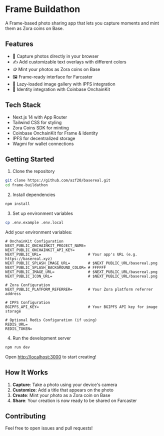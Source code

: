 # Frame Buildathon

A Frame-based photo sharing app that lets you capture moments and mint them as Zora coins on Base.

## Features

- 📸 Capture photos directly in your browser
- ✍️ Add customizable text overlays with different colors
- 🪙 Mint your photos as Zora coins on Base
- 🖼️ Frame-ready interface for Farcaster
- 🎯 Lazy-loaded image gallery with IPFS integration
- 👤 Identity integration with Coinbase OnchainKit

## Tech Stack

- Next.js 14 with App Router
- Tailwind CSS for styling
- Zora Coins SDK for minting
- Coinbase OnchainKit for Frame & Identity
- IPFS for decentralized storage
- Wagmi for wallet connections

## Getting Started

1. Clone the repository
```bash
git clone https://github.com/azf20/basereal.git
cd frame-buildathon
```

2. Install dependencies
```bash
npm install
```

3. Set up environment variables
```bash
cp .env.example .env.local
```

Add your environment variables:
```env
# OnchainKit Configuration
NEXT_PUBLIC_ONCHAINKIT_PROJECT_NAME=
NEXT_PUBLIC_ONCHAINKIT_API_KEY=
NEXT_PUBLIC_URL=                     # Your app's URL (e.g. https://basereal.xyz)
NEXT_PUBLIC_SPLASH_IMAGE_URL=        # $NEXT_PUBLIC_URL/basereal.png
NEXT_PUBLIC_SPLASH_BACKGROUND_COLOR= # FFFFFF
NEXT_PUBLIC_IMAGE_URL=               # $NEXT_PUBLIC_URL/basereal.png
NEXT_PUBLIC_ICON_URL=                # $NEXT_PUBLIC_URL/basereal.png

# Zora Configuration
NEXT_PUBLIC_PLATFORM_REFERRER=       # Your Zora platform referrer address

# IPFS Configuration
BGIPFS_API_KEY=                      # Your BGIPFS API key for image storage

# Optional Redis Configuration (if using)
REDIS_URL=
REDIS_TOKEN=
```

4. Run the development server
```bash
npm run dev
```

Open [http://localhost:3000](http://localhost:3000) to start creating!

## How It Works

1. **Capture**: Take a photo using your device's camera
2. **Customize**: Add a title that appears on the photo
3. **Create**: Mint your photo as a Zora coin on Base
4. **Share**: Your creation is now ready to be shared on Farcaster

## Contributing

Feel free to open issues and pull requests!
